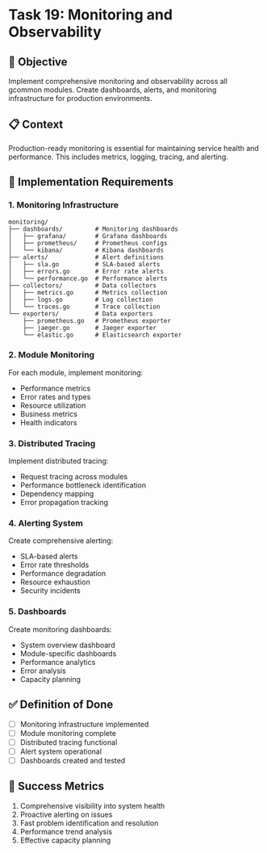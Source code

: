<!-- file: tasks/19-monitoring-observability.md -->
<!-- version: 1.0.0 -->
<!-- guid: u9v9w9x9-s9t9-2u2v-6q6r-901234567stu -->

# Task 19: Monitoring and Observability

## 🎯 Objective

Implement comprehensive monitoring and observability across all gcommon modules.
Create dashboards, alerts, and monitoring infrastructure for production
environments.

## 📋 Context

Production-ready monitoring is essential for maintaining service health and
performance. This includes metrics, logging, tracing, and alerting.

## 🔧 Implementation Requirements

### 1. Monitoring Infrastructure

```text
monitoring/
├── dashboards/         # Monitoring dashboards
│   ├── grafana/        # Grafana dashboards
│   ├── prometheus/     # Prometheus configs
│   └── kibana/         # Kibana dashboards
├── alerts/             # Alert definitions
│   ├── sla.go          # SLA-based alerts
│   ├── errors.go       # Error rate alerts
│   └── performance.go  # Performance alerts
├── collectors/         # Data collectors
│   ├── metrics.go      # Metrics collection
│   ├── logs.go         # Log collection
│   └── traces.go       # Trace collection
└── exporters/          # Data exporters
    ├── prometheus.go   # Prometheus exporter
    ├── jaeger.go       # Jaeger exporter
    └── elastic.go      # Elasticsearch exporter
```

### 2. Module Monitoring

For each module, implement monitoring:

- Performance metrics
- Error rates and types
- Resource utilization
- Business metrics
- Health indicators

### 3. Distributed Tracing

Implement distributed tracing:

- Request tracing across modules
- Performance bottleneck identification
- Dependency mapping
- Error propagation tracking

### 4. Alerting System

Create comprehensive alerting:

- SLA-based alerts
- Error rate thresholds
- Performance degradation
- Resource exhaustion
- Security incidents

### 5. Dashboards

Create monitoring dashboards:

- System overview dashboard
- Module-specific dashboards
- Performance analytics
- Error analysis
- Capacity planning

## ✅ Definition of Done

- [ ] Monitoring infrastructure implemented
- [ ] Module monitoring complete
- [ ] Distributed tracing functional
- [ ] Alert system operational
- [ ] Dashboards created and tested

## 🎯 Success Metrics

1. Comprehensive visibility into system health
2. Proactive alerting on issues
3. Fast problem identification and resolution
4. Performance trend analysis
5. Effective capacity planning
